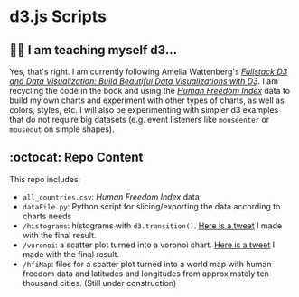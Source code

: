 # d3.js Scripts

## :woman_student: I am teaching myself d3...
Yes, that's right. I am currently following Amelia Wattenberg's [*Fullstack D3 and Data Visualization: Build Beautiful Data Visualizations with D3*](https://www.amazon.com/Fullstack-Data-Visualization-beautiful-visualizations/dp/0991344650#:~:text=Fullstack%20D3%20and%20Data%20Visualization,9780991344659%3A%20Amazon.com%3A%20Books). I am recycling the code in the book and using the [*Human Freedom Index*](https://www.cato.org/human-freedom-index/2021) data to build my own charts and experiment with other types of charts, as well as colors, styles, etc. I will also be experimenting with simpler d3 examples that do not require big datasets (e.g. event listeners like `mouseenter` or `mouseout` on simple shapes).

## :octocat: Repo Content
This repo includes:
* `all_countries.csv`: *Human Freedom Index* data
* `dataFile.py`: Python script for slicing/exporting the data according to charts needs
* `/histograms`: histograms with `d3.transition()`. [Here is a tweet](https://twitter.com/gsutters/status/1481422689940217861?s=20) I made with the final result.
* `/voronoi`: a scatter plot turned into a voronoi chart. [Here is a tweet](https://twitter.com/gsutters/status/1483243151796154373?s=20) I made with the final result.
* `/hfiMap`: files for a scatter plot turned into a world map with human freedom data and latitudes and longitudes from approximately ten thousand cities. (Still under construction)
